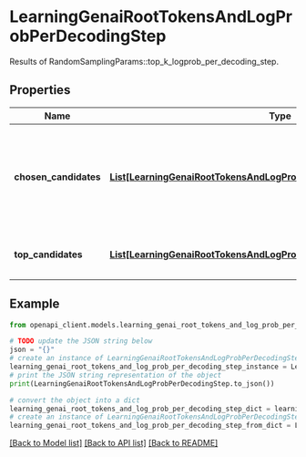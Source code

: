 # LearningGenaiRootTokensAndLogProbPerDecodingStep

Results of RandomSamplingParams::top_k_logprob_per_decoding_step.

## Properties

Name | Type | Description | Notes
------------ | ------------- | ------------- | -------------
**chosen_candidates** | [**List[LearningGenaiRootTokensAndLogProbPerDecodingStepCandidate]**](LearningGenaiRootTokensAndLogProbPerDecodingStepCandidate.md) | Length &#x3D; total number of decoding steps. The chosen candidates may or may not be in top_candidates. | [optional] 
**top_candidates** | [**List[LearningGenaiRootTokensAndLogProbPerDecodingStepTopCandidates]**](LearningGenaiRootTokensAndLogProbPerDecodingStepTopCandidates.md) | Length &#x3D; total number of decoding steps. | [optional] 

## Example

```python
from openapi_client.models.learning_genai_root_tokens_and_log_prob_per_decoding_step import LearningGenaiRootTokensAndLogProbPerDecodingStep

# TODO update the JSON string below
json = "{}"
# create an instance of LearningGenaiRootTokensAndLogProbPerDecodingStep from a JSON string
learning_genai_root_tokens_and_log_prob_per_decoding_step_instance = LearningGenaiRootTokensAndLogProbPerDecodingStep.from_json(json)
# print the JSON string representation of the object
print(LearningGenaiRootTokensAndLogProbPerDecodingStep.to_json())

# convert the object into a dict
learning_genai_root_tokens_and_log_prob_per_decoding_step_dict = learning_genai_root_tokens_and_log_prob_per_decoding_step_instance.to_dict()
# create an instance of LearningGenaiRootTokensAndLogProbPerDecodingStep from a dict
learning_genai_root_tokens_and_log_prob_per_decoding_step_from_dict = LearningGenaiRootTokensAndLogProbPerDecodingStep.from_dict(learning_genai_root_tokens_and_log_prob_per_decoding_step_dict)
```
[[Back to Model list]](../README.md#documentation-for-models) [[Back to API list]](../README.md#documentation-for-api-endpoints) [[Back to README]](../README.md)



